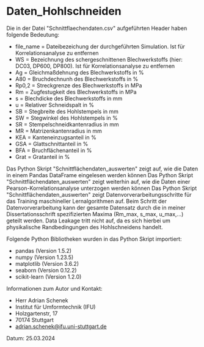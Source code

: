 # Daten_Hohlschneiden


Die in der Datei "Schnittflaechendaten.csv" aufgeführten Header haben folgende Bedeutung:
- file_name = Dateibezeichung der durchgeführten Simulation. Ist für Korrelationsanalyse zu entfernen
- WS = Bezeichnung des schergeschnittenen Blechwerkstoffs (hier: DC03, DP600, DP800). Ist für Korrelationsanalyse zu entfernen 
- Ag = Gleichmaßdehnung des Blechwerkstoffs in %
- A80 = Bruchdechnunh des Blechwerkstoffs in %
- Rp0,2 = Streckgrenze des Blechwerkstoffs in MPa
- Rm = Zugfestugkeit des Blechwerkstoffs in MPa
- s = Blechdicke des Blechwerkstoffs in mm 
- u = Relativer Schneidspalt in %
- SB = Stegbreite des Hohlstempels in mm 
- SW = Stegwinkel des Hohlstempels in %
- SR = Stempelschneidkantenradius in mm 
- MR = Matrizenkantenradius in mm
- KEA = Kanteneinzugsanteil in % 
- GSA = Glattschnittanteil in %
- BFA = Bruchflächenanteil in %
- Grat = Gratanteil in %

Das Python Skript "Schnittflächendaten_auswerten" zeigt auf, wie die Daten in einem Pandas DataFrame eingelesen werden können 
Das Python Skript "Schnittflächendaten_auswerten" zeigt weiterhin auf, wie die Daten einer Pearson-Korrelationsanalyse unterzogen werden können
Das Python Skript "Schnittflächendaten_auswerten" zeigt Datenvorverarbeitungsschritte für das Training maschineller Lernalgorithmen auf.
Beim Schritt der Datenvorverarbeitung kann der gesamte Datensatz durch die in meiner Dissertationsschrift spezifizierten Maxima (Rm_max, s_max, u_max,...) geteilt werden. Data Leakage tritt nicht auf, da es sich hierbei um physikalische Randbedingungen des Hohlschneidens handelt. 

Folgende Python Bibliotheken wurden in das Python Skript importiert:
- pandas (Version 1.5.2)
- numpy (Version 1.23.5)
- matplotlib (Version 3.6.2)
- seaborn (Version 0.12.2)
- scikit-learn (Version 1.2.0)
 
Informationen zum Autor und Kontakt: 
- Herr Adrian Schenek
- Institut für Umformtechnik (IFU)
- Holzgartenstr, 17
- 70174 Stuttgart 
- adrian.schenek@ifu.uni-stuttgart.de

Datum: 25.03.2024  

